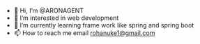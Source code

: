 - 👋 Hi, I’m @ARONAGENT
- 👀 I’m interested in web development
- 🌱 I’m currently learning frame work like spring and spring boot
- 📫 How to reach me email rohanuke1@gmail.com

